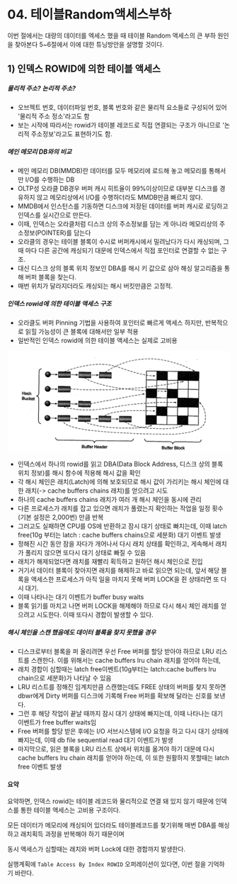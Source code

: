 # 04. 테이블Random액세스부하



이번 절에서는 대량의 데이터를 엑세스 했을 때 테이블 Random 액세스의 큰 부하 원인을 찾아본다 5~6절에서 이에 대한 튜닝방안을 설명할 것이다.





## 1) 인덱스 ROWID에 의한 테이블 액세스



##### 물리적 주소? 논리적 주소?

- 오브젝트 번호, 데이터파일 번호, 블록 번호와 같은 물리적 요소들로 구성되어 있어 '물리적 주소 정소'라고도 함
- 보는 시작에 따라서는 rowid가 테이블 레코드로 직접 연결되는 구조가 아니므로 '논리적 주소정보'라고도 표현하기도 함.



##### 메인 메모리 DB와의 비교

- 메인 메모리 DB(MMDB)란 데이터를 모두 메모리에 로드해 놓고 메모리를 통해서만 I/O를 수행하는 DB
- OLTP성 오라클 DB경우 버퍼 캐시 히트율이 99%이상이므로 대부분 디스크를 경유하지 않고 메모리상에서 I/O를 수행하더라도 MMDB만큼 빠르지 않다.
- MMDB에서 인스턴스를 기동하면 디스크에 저장된 데이터를 버퍼 캐시로 로딩하고 인덱스를 실시간으로 만든다.
- 이때, 인덱스는 오라클처럼 디스크 상의 주소정보를 담는 게 아니라 메모리상의 주소정보(POINTER)를 담는다
- 오라클의 경우는 테이블 블록이 수시로 버퍼캐시에서 밀려났다가 다시 캐싱되며, 그때 마다 다른 공간에 캐싱되기 대문에 인덱스에서 직접 포인터로 연결할 수 없는 구조.
- 대신 디스크 상의 블록 위치 정보인 DBA를 해시 키 값으로 삼아 해싱 알고리즘을 통해 버퍼 블록을 찾는다.
- 매번 위치가 달라지더라도 캐싱되는 해시 버킷만큼은 고정적.



##### 인덱스 rowid에 의한 테이블 액세스 구조

- 오라클도 버퍼 Pinning 기법을 사용하여 포인터로 빠르게 액세스 하지만, 반복적으로 읽힐 가능성이 큰 블록에 대해서만 일부 적용
- 일반적인 인덱스 rowid에 의한 테이블 액세스는 실제로 고비용

![스크린샷 2024-03-28 오후 3.16.02](../../img/080.png)



- 인덱스에서 하나의 rowid를 읽고 DBA(Data Block Address, 디스크 상의 블록 위치 정보)를 해시 함수에 적용해 해시 값을 확인
- 각 해시 체인은 래치(Latch)에 의해 보호되므로 해시 값이 가리키는 해시 체인에 대한 래치(-> cache buffers chains 래치)를 얻으려고 시도
- 하나의 cache buffers chains 래치가 여러 개 해시 체인을 동시에 관리
- 다른 프로세스가 래치를 잡고 있으면 래치가 풀렸는지 확인하는 작업을 일정 횟수(기본 설정은 2,000번) 만큼 반복
- 그러고도 실패하면 CPU를 OS에 반환하고 잠시 대기 상태로 빠지는데, 이때 latch free(10g 부터는 latch : cache buffers chains으로 세분화) 대기 이벤트 발생
- 정해진 시간 동안 잠을 자다가 개어나서 다시 래치 상태를 확인하고, 게속해서 래치가 풀리지 않으면 또다시 대기 상태로 빠질 수 있음
- 래치가 해제되었다면 래치를 재빨리 획득하고 원하던 해시 체인으로 진입
- 거기서 데이터 블록이 찾아지면 래치를 해제하고 바로 읽으면 되는데, 앞서 해당 블록을 액세스한 프로세스가 아직 일을 마치지 못해 버퍼 LOCK을 쥔 상태라면 또 다시 대기.
- 이때 나타나는 대기 이벤트가 buffer busy waits
- 블록 읽기를 마치고 나면 버퍼 LOCK을 해제해야 하므로 다시 해시 체인 래치를 얻으려고 시도한다. 이때 또다시 경합이 발생할 수 있다.



##### 해시 체인을 스캔 했음에도 데이터 블록을 찾지 못했을 경우

- 디스크로부터 블록을 퍼 올리려면 우선 Free 버퍼를 할당 받아야 하므로 LRU 리스트를 스캔한다. 이를 위해서는 cache buffers lru chain 래치를 얻어야 하는데,
- 래치 경합이 심할때는 latch free이벤트(10g부터는 latch:cache buffers lru chain으로 세분화)가 나타날 수 있음
- LRU 리스트를 정해진 임계치만큼 스캔했는데도 FREE 상태의 버퍼를 찾지 못하면 dbwr에게 Dirty 버퍼를 디스크에 기록해 Free 버퍼를 확보해 달라는 신호를 보낸다.
- 그런 후 해당 작업이 끝날 때까지 잠시 대기 상태에 빠지는데, 이때 나타나는 대기 이벤트가 free buffer waits임
- Free 버퍼를 할당 받은 후에는 I/O 서브시스템에 I/O 요청을 하고 다시 대기 상태에 빠지는데, 이때 db file sequential read 대기 이벤트가 발생
- 마지막으로, 읽은 블록을 LRU 리스트 상에서 위치를 옮겨야 하기 대문에 다시 cache buffers lru chain 래치를 얻어야 하는데, 이 또한 원활하지 못할때는 latch free 이벤트 발생





#### 요약

요약하면, 인덱스 rowid는 테이블 레코드와 물리적으로 연결 돼 있지 않기 때문에 인덱스를 통한 테이블 액세스는 고비용 구조이다.

모든 데이터가 메모리에 캐싱되어 있더라도 테이블레코드를 찾기위해 매번 DBA를 해싱하고 래치획득 과정을 반복해야 하기 때문이며

동시 액세스가 심할때는 래치와 버퍼 Lock에 대한 경합까지 발생한다.

실행계획에 `Table Access By Index ROWID` 오퍼레이션이 있다면, 이번 절을 기억하기 바란다.